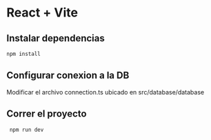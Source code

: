 # React + Vite

## Instalar dependencias

```bash
npm install
```

## Configurar conexion a la DB 

Modificar el archivo connection.ts ubicado en src/database/database

## Correr el proyecto

```bash
 npm run dev
